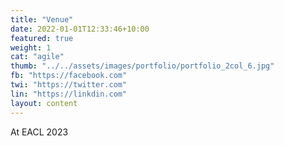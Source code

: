 ```yaml
---
title: "Venue"
date: 2022-01-01T12:33:46+10:00
featured: true
weight: 1
cat: "agile"
thumb: "../../assets/images/portfolio/portfolio_2col_6.jpg"
fb: "https://facebook.com"
twi: "https://twitter.com"
lin: "https://linkdin.com"
layout: content
---
```


At EACL 2023
